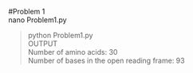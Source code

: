 #Problem 1  
nano Problem1.py   
> python Problem1.py  
OUTPUT  
> Number of amino acids: 30  
>Number of bases in the open reading frame: 93
